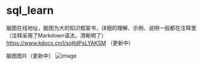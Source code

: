 # sql_learn


脑图在线地址，脑图为大的知识框架书，详细的理解、示例、说明一般都在注释里（注释采用了Markdown语法，清晰明了）
https://www.kdocs.cn/l/soKdPsLYAKSM （更新中）


脑图图片（更新中）
![image](https://user-images.githubusercontent.com/49399610/117562889-d18a7700-b0d4-11eb-9a21-98cb026aa143.png)
